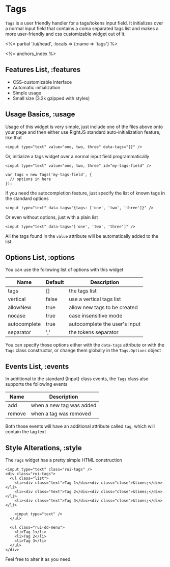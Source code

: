 # Tags

`Tags` is a user friendly handler for a tags/tokens input field. It
initializes over a normal input field that contains a coma separated tags list
and makes a more user-friendly and css customizable widget out of it.

<%= partial '/ui/head', :locals => {:name => 'tags'} %>

<%= anchors_index %>

## Features List, :features

* CSS-customizable interface
* Automatic initialization
* Simple usage
* Small size (3.2k gzipped with styles)


## Usage Basics, :usage

Usage of this widget is very simple, just include one of the files above onto
your page and then either use RightJS standard auto-initialization feature,
like that

    <input type="text" value="one, two, three" data-tags="{}" />

Or, initialize a tags widget over a normal input field programmatically

    <input type="text" value="one, two, three" id="my-tags-field" />

    var tags = new Tags('my-tags-field', {
      // options in here
    });

If you need the autocompletion feature, just specify the list of known tags
in the standard options

    <input type="text" data-tags="{tags: ['one', 'two', 'three']}" />

Or even without options, just with a plain list

    <input type="text" data-tags="['one', 'two', 'three']" />

All the tags found in the `value` attribute will be automatically added to the
list.


## Options List, :options

You can use the following list of options with this widget

Name         | Default | Description
-------------|---------|------------------------------------------
tags         | \[\]    | the tags list
vertical     | false   | use a vertical tags list
allowNew     | true    | allow new tags to be created
nocase       | true    | case insensitive mode
autocomplete | true    | autocomplete the user's input
separator    | ','     | the tokens separator

You can specify those options either with the `data-tags` attribute or with
the `Tags` class constructor, or change them globally in the `Tags.Options`
object


## Events List, :events

In additional to the standard {Input} class events, the `Tags` class also
supports the following events

Name   | Description
-------|-------------------------------------------------------
add    | when a new tag was added
remove | when a tag was removed

Both those events will have an additional attribute called `tag`, which will
contain the tag text


## Style Alterations, :style

The `Tags` widget has a pretty simple HTML construction

    <input type="text" class="rui-tags" />
    <div class="rui-tags">
      <ul class="list">
        <li><div class="text">Tag 1</div><div class="close">&times;</div></li>
        <li><div class="text">Tag 2</div><div class="close">&times;</div></li>
        <li><div class="text">Tag 3</div><div class="close">&times;</div></li>

        <input type="text" />
      </ul>

      <ul class="rui-dd-menu">
        <li>Tag 1</li>
        <li>Tag 2</li>
        <li>Tag 3</li>
      </ul>
    </div>

Feel free to alter it as you need.
